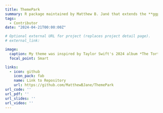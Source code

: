 ```yaml
---
title: ThemePark
summary: R package maintained by Matthew B. Jané that extends the **ggplot** package with plot themes inspired by various works in pop culture.
tags:
  - Contributor
date: "2024-04-21T00:00:00Z"

# Optional external URL for project (replaces project detail page).
# external_link: 

image:
  caption: My theme was inspired by Taylor Swift's 2024 album *The Tortured Poets Department*.
  focal_point: Smart

links:
  - icon: github
    icon_pack: fab
    name: Link to Repository
    url: https://github.com/MatthewBJane/ThemePark
url_code: ''
url_pdf: ''
url_slides: ''
url_video: ''
---
```

